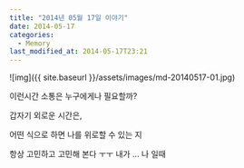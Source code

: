 ```yaml
---
title: "2014년 05월 17일 이야기"
date: 2014-05-17
categories:
  - Memory
last_modified_at: 2014-05-17T23:21
---
```


![img]({{ site.baseurl }}/assets/images/md-20140517-01.jpg)


이런시간 소통은 누구에게나 필요할까? 

갑자기 외로운 시간은, 

어떤 식으로 하면 나를 위로할 수 있는 지 

항상 고민하고 고민해 본다 ㅜㅜ 내가 ... 나 일때